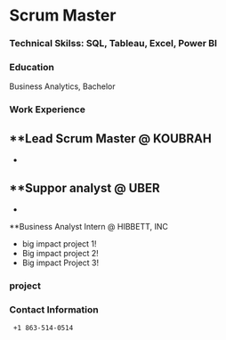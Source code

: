 # Scrum Master

### Technical Skilss: SQL, Tableau, Excel, Power BI
### Education
Business Analytics, Bachelor 

### Work Experience 
**Lead Scrum Master @ KOUBRAH
-
-

**Suppor analyst @ UBER
-
-

**Business Analyst Intern @ HIBBETT, INC 
- big impact project 1!
- Big impact project 2!
- Big impact Project 3!

### project 


### Contact Information
     +1 863-514-0514

<!---
ftsoungui/ftsoungui is a ✨ special ✨ repository because its `README.md` (this file) appears on your GitHub profile.
You can click the Preview link to take a look at your changes.
--->
